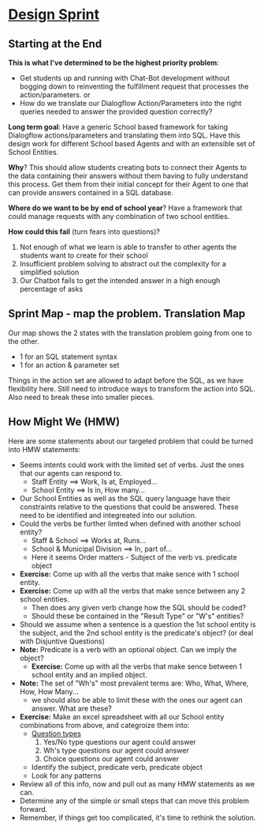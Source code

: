 # [Design Sprint](https://www.thesprintbook.com/)
## Starting at the End

**This is what I've determined to be the highest priority problem**:

  * Get students up and running with Chat-Bot development without bogging down to reinventing the fulfillment request that processes the action/parameters.
  or
  * How do we translate our Dialogflow Action/Parameters into the right queries needed to answer the provided question correctly?

**Long term goal**: Have a generic School based framework for taking Dialogflow actions/parameters and translating them into SQL. Have this design work for different School based Agents and with an extensible set of School Entities.

**Why**? This should allow students creating bots to connect their Agents to the data containing their answers without them having to fully understand this process. Get them from their initial concept for their Agent to one that can provide answers contained in a SQL database.

**Where do we want to be by end of school year**? Have a framework that could manage requests with any combination of two school entities.

**How could this fail** (turn fears into questions)?
1. Not enough of what we learn is able to transfer to other agents the students want to create for their school
2. Insufficient problem solving to abstract out the complexity for a simplified solution
3. Our Chatbot fails to get the intended answer in a high enough percentage of asks 

## Sprint Map - map the problem.  **Translation Map**
Our map shows the 2 states with the translation problem going from one to the other. 
* 1 for an SQL statement syntax
* 1 for an action & parameter set

Things in the action set are allowed to adapt before the SQL, as we have flexibility here.
Still need to introduce ways to transform the action into SQL.
Also need to break these into smaller pieces.

## How Might We (HMW) ##
Here are some statements about our targeted problem that could be turned into HMW statements:
* Seems intents could work with the limited set of verbs. Just the ones that our agents can respond to.
  * Staff Entity ==> Work, Is at, Employed...
  * School Entity ==> Is in, How many...
* Our School Entities as well as the SQL query language have their constraints relative to the questions that could be answered. These need to be identified and integreated into our solution. 
* Could the verbs be further limted when defined with another school entity?
  * Staff & School ==> Works at, Runs...
  * School & Municipal Division ==> In, part of...
  * Here it seems Order matters - Subject of the verb vs. predicate object
* **Exercise:** Come up with all the verbs that make sence with 1 school entity.
* **Exercise:** Come up with all the verbs that make sence between any 2 school entities.
  * Then does any given verb change how the SQL should be coded?
  * Should these be contained in the "Result Type" or "W's" entities?
* Should we assume when a sentence is a question the 1st school entity is the subject, and the 2nd school entity is the predicate's object? (or deal with Disjuntive Questions)
* **Note:** Predicate is a verb with an optional object. Can we imply the object? 
  * **Exercise:** Come up with all the verbs that make sence between 1 school entity and an implied object.
* **Note:** The set of "Wh's" most prevalent terms are: Who, What, Where, How, How Many... 
  * we should also be able to limit these with the ones our agent can answer. What are these? 
* **Exercise:** Make an excel spreadsheet with all our School entity combinations from above, and categroize them into: 
  * [Question types](https://preply.com/en/blog/2014/11/13/types-of-questions-in-english/)
    1. Yes/No type questions our agent could answer
    2. Wh's type questions our agent could answer
    3. Choice questions our agent could answer   
  * Identify the subject, predicate verb, predicate object
  * Look for any patterns  
* Review all of this info, now and pull out as many HMW statements as we can.
* Determine any of the simple or small steps that can move this problem forward. 
* Remember, if things get too complicated, it's time to rethink the solution.
  
    
